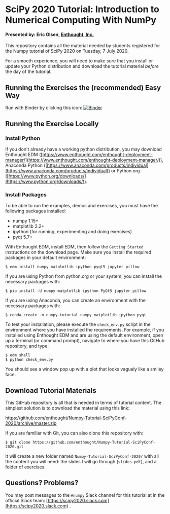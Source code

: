 # SciPy 2020 Tutorial: Introduction to Numerical Computing With NumPy

#### Presented by: Eric Olsen, [Enthought, Inc.](https://www.enthought.com)

This repository contains all the material needed by students registered for the Numpy tutorial of SciPy 2020 on Tuesday, 7 July 2020.

For a smooth experience, you will need to make sure that you install or update your Python distribution and download the tutorial material _before_ the day of the tutorial.

## Running the Exercises the (recommended) Easy Way

Run with Binder by clicking this icon: [![Binder](https://mybinder.org/badge_logo.svg)](https://mybinder.org/v2/gh/enthought/Numpy-Tutorial-SciPyConf-2020/master)


## Running the Exercise Locally

### Install Python

If you don't already have a working python distribution, you may download Enthought EDM ([https://www.enthought.com/enthought-deployment-manager/](https://www.enthought.com/enthought-deployment-manager/)), Anaconda Python ([https://www.anaconda.com/products/individual](https://www.anaconda.com/products/individual)) or Python.org ([https://www.python.org/downloads/](https://www.python.org/downloads/)).


### Install Packages

To be able to run the examples, demos and exercises, you must have the following packages installed:

- numpy 1.15+
- matplotlib 2.2+
- ipython (for running, experimenting and doing exercises)
- pyqt 5.7+

With Enthought EDM, install EDM, then follow the `Getting Started` instructions on the download page.  Make sure you install the required packages in your default environment:

```
$ edm install numpy matplotlib ipython pyqt5 jupyter pillow
```

If you are using Python from python.org or your system, you can install the necessary packages with:

```
$ pip install -U numpy matplotlib ipython PyQt5 jupyter pillow
```

If you are using Anaconda, you can create an environment with the necessary packages with:

```
$ conda create -n numpy-tutorial numpy matplotlib ipython pyqt
```

To test your installation, please execute the `check_env.py` script in the environment where you have installed the requirements.  For example, if you installed using Enthought EDM and are using the default environment, open up a terminal (or command prompt), navigate to where you have this GitHub repository, and type:

```
$ edm shell
$ python check_env.py
```

You should see a window pop up with a plot that looks vaguely like a smiley face.

## Download Tutorial Materials

This GitHub repository is all that is needed in terms of tutorial content. The simplest solution is to download the material using this link:

https://github.com/enthought/Numpy-Tutorial-SciPyConf-2020/archive/master.zip

If you are familiar with Git, you can also clone this repository with:

```
$ git clone https://github.com/enthought/Numpy-Tutorial-SciPyConf-2020.git
```

It will create a new folder named `Numpy-Tutorial-SciPyConf-2020/` with all the content you will need: the slides I will go through (`slides.pdf`), and a folder of exercises.


## Questions? Problems?

You may post messages to the `#numpy` Slack channel for this tutorial at in the official Slack team: [https://scipy2020.slack.com](https://scipy2020.slack.com) .
